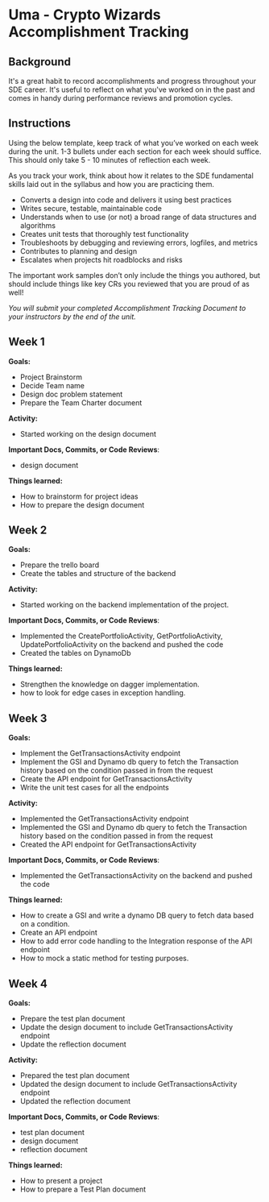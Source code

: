 # Uma - Crypto Wizards Accomplishment Tracking

## Background

It's a great habit to record accomplishments and progress throughout your SDE
career. It's useful to reflect on what you've worked on in the past and comes in
handy during performance reviews and promotion cycles.

## Instructions


Using the below template, keep track of what you’ve worked on each week during
the unit. 1-3 bullets under each section for each week should suffice. This
should only take 5 - 10 minutes of reflection each week.

As you track your work, think about how it relates to the SDE fundamental skills
laid out in the syllabus and how you are practicing them.

* Converts a design into code and delivers it using best practices
* Writes secure, testable, maintainable code
* Understands when to use (or not) a broad range of data structures and
  algorithms
* Creates unit tests that thoroughly test functionality
* Troubleshoots by debugging and reviewing errors, logfiles, and metrics
* Contributes to planning and design
* Escalates when projects hit roadblocks and risks

The important work samples don’t only include the things you authored, but
should include things like key CRs you reviewed that you are proud of as well!

_You will submit your completed Accomplishment Tracking Document to your
instructors by the end of the unit._

## Week 1

**Goals:**
* Project Brainstorm
* Decide Team name
* Design doc problem statement
* Prepare the Team Charter document

**Activity:**
* Started working on the design document

**Important Docs, Commits, or Code Reviews**:
* design document

**Things learned:**
* How to brainstorm for project ideas
* How to prepare the design document

## Week 2

**Goals:**
* Prepare the trello board
* Create the tables and structure of the backend

**Activity:**
* Started working on the backend implementation of the project.

**Important Docs, Commits, or Code Reviews**:
* Implemented the CreatePortfolioActivity, GetPortfolioActivity, UpdatePortfolioActivity on the backend and pushed the code
* Created the tables on DynamoDb

**Things learned:**
* Strengthen the knowledge on dagger implementation.
* how to look for edge cases in exception handling.

## Week 3

**Goals:**
* Implement the GetTransactionsActivity endpoint
* Implement the GSI and Dynamo db query to fetch the Transaction history based on the condition passed in from the request
* Create the API endpoint for GetTransactionsActivity
* Write the unit test cases for all the endpoints

**Activity:**
* Implemented the GetTransactionsActivity endpoint
* Implemented the GSI and Dynamo db query to fetch the Transaction history based on the condition passed in from the request
* Created the API endpoint for GetTransactionsActivity

**Important Docs, Commits, or Code Reviews**:
* Implemented the GetTransactionsActivity on the backend and pushed the code

**Things learned:**
* How to create a GSI and write a dynamo DB query to fetch data based on a condition.
* Create an API endpoint
* How to add error code handling to the Integration response of the API endpoint
* How to mock a static method for testing purposes.

## Week 4

**Goals:**
* Prepare the test plan document
* Update the design document to include GetTransactionsActivity endpoint
* Update the reflection document

**Activity:**
* Prepared the test plan document
* Updated the design document to include GetTransactionsActivity endpoint
* Updated the reflection document

**Important Docs, Commits, or Code Reviews**:
* test plan document
* design document
* reflection document

**Things learned:**
* How to present a project
* How to prepare a Test Plan document

